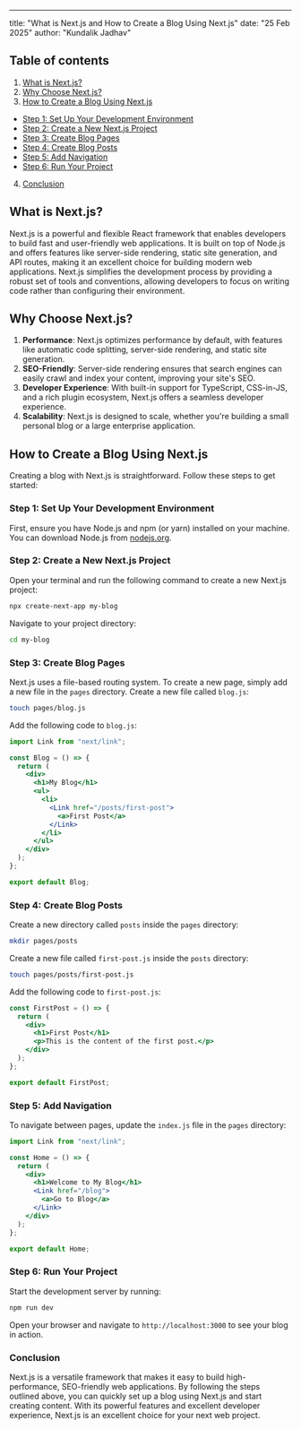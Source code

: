 ---

title: "What is Next.js and How to Create a Blog Using Next.js"
date: "25 Feb 2025"
author: "Kundalik Jadhav"

## Table of contents

1. [What is Next.js?](#what-is-nextjs)
2. [Why Choose Next.js?](#why-choose-nextjs)
3. [How to Create a Blog Using Next.js](#how-to-create-a-blog-using-nextjs)

- [Step 1: Set Up Your Development Environment](#step-1-set-up-your-development-environment)
- [Step 2: Create a New Next.js Project](#step-2-create-a-new-nextjs-project)
- [Step 3: Create Blog Pages](#step-3-create-blog-pages)
- [Step 4: Create Blog Posts](#step-4-create-blog-posts)
- [Step 5: Add Navigation](#step-5-add-navigation)
- [Step 6: Run Your Project](#step-6-run-your-project)

4. [Conclusion](#conclusion)

## What is Next.js?

Next.js is a powerful and flexible React framework that enables developers to build fast and user-friendly web applications. It is built on top of Node.js and offers features like server-side rendering, static site generation, and API routes, making it an excellent choice for building modern web applications. Next.js simplifies the development process by providing a robust set of tools and conventions, allowing developers to focus on writing code rather than configuring their environment.

## Why Choose Next.js?

1. **Performance**: Next.js optimizes performance by default, with features like automatic code splitting, server-side rendering, and static site generation.
2. **SEO-Friendly**: Server-side rendering ensures that search engines can easily crawl and index your content, improving your site's SEO.
3. **Developer Experience**: With built-in support for TypeScript, CSS-in-JS, and a rich plugin ecosystem, Next.js offers a seamless developer experience.
4. **Scalability**: Next.js is designed to scale, whether you're building a small personal blog or a large enterprise application.

## How to Create a Blog Using Next.js

Creating a blog with Next.js is straightforward. Follow these steps to get started:

### Step 1: Set Up Your Development Environment

First, ensure you have Node.js and npm (or yarn) installed on your machine. You can download Node.js from [nodejs.org](https://nodejs.org/).

### Step 2: Create a New Next.js Project

Open your terminal and run the following command to create a new Next.js project:

```bash
npx create-next-app my-blog
```

Navigate to your project directory:

```bash
cd my-blog
```

### Step 3: Create Blog Pages

Next.js uses a file-based routing system. To create a new page, simply add a new file in the `pages` directory. Create a new file called `blog.js`:

```bash
touch pages/blog.js
```

Add the following code to `blog.js`:

```jsx
import Link from "next/link";

const Blog = () => {
  return (
    <div>
      <h1>My Blog</h1>
      <ul>
        <li>
          <Link href="/posts/first-post">
            <a>First Post</a>
          </Link>
        </li>
      </ul>
    </div>
  );
};

export default Blog;
```

### Step 4: Create Blog Posts

Create a new directory called `posts` inside the `pages` directory:

```bash
mkdir pages/posts
```

Create a new file called `first-post.js` inside the `posts` directory:

```bash
touch pages/posts/first-post.js
```

Add the following code to `first-post.js`:

```jsx
const FirstPost = () => {
  return (
    <div>
      <h1>First Post</h1>
      <p>This is the content of the first post.</p>
    </div>
  );
};

export default FirstPost;
```

### Step 5: Add Navigation

To navigate between pages, update the `index.js` file in the `pages` directory:

```jsx
import Link from "next/link";

const Home = () => {
  return (
    <div>
      <h1>Welcome to My Blog</h1>
      <Link href="/blog">
        <a>Go to Blog</a>
      </Link>
    </div>
  );
};

export default Home;
```

### Step 6: Run Your Project

Start the development server by running:

```bash
npm run dev
```

Open your browser and navigate to `http://localhost:3000` to see your blog in action.

### Conclusion

Next.js is a versatile framework that makes it easy to build high-performance, SEO-friendly web applications. By following the steps outlined above, you can quickly set up a blog using Next.js and start creating content. With its powerful features and excellent developer experience, Next.js is an excellent choice for your next web project.
